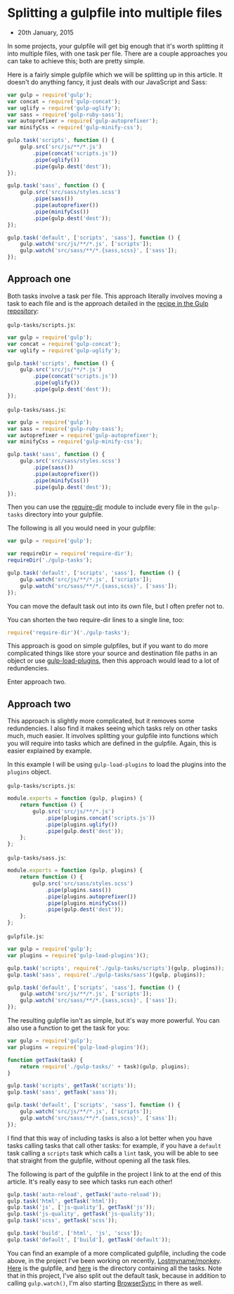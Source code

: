 # Splitting a gulpfile into multiple files
- 20th January, 2015

In some projects, your gulpfile will get big enough that it's worth splitting it into multiple files, with one task per file. There are a couple approaches you can take to achieve this; both are pretty simple.

Here is a fairly simple gulpfile which we will be splitting up in this article. It doesn't do anything fancy, it just deals with our JavaScript and Sass:

```javascript
var gulp = require('gulp');
var concat = require('gulp-concat');
var uglify = require('gulp-uglify');
var sass = require('gulp-ruby-sass');
var autoprefixer = require('gulp-autoprefixer');
var minifyCss = require('gulp-minify-css');

gulp.task('scripts', function () {
	gulp.src('src/js/**/*.js')
		.pipe(concat('scripts.js'))
		.pipe(uglify())
		.pipe(gulp.dest('dest'));
});

gulp.task('sass', function () {
	gulp.src('src/sass/styles.scss')
		.pipe(sass())
		.pipe(autoprefixer())
		.pipe(minifyCss())
		.pipe(gulp.dest('dest'));
});

gulp.task('default', ['scripts', 'sass'], function () {
	gulp.watch('src/js/**/*.js', ['scripts']);
	gulp.watch('src/sass/**/*.{sass,scss}', ['sass']);
});
```

## Approach one

Both tasks involve a task per file. This approach literally involves moving a task to each file and is the approach detailed in the [recipe in the Gulp repository](https://github.com/gulpjs/gulp/blob/master/docs/recipes/split-tasks-across-multiple-files.md):

`gulp-tasks/scripts.js`:

```javascript
var gulp = require('gulp');
var concat = require('gulp-concat');
var uglify = require('gulp-uglify');

gulp.task('scripts', function () {
	gulp.src('src/js/**/*.js')
		.pipe(concat('scripts.js'))
		.pipe(uglify())
		.pipe(gulp.dest('dest'));
});
```

`gulp-tasks/sass.js`:

```javascript
var gulp = require('gulp');
var sass = require('gulp-ruby-sass');
var autoprefixer = require('gulp-autoprefixer');
var minifyCss = require('gulp-minify-css');

gulp.task('sass', function () {
	gulp.src('src/sass/styles.scss')
		.pipe(sass())
		.pipe(autoprefixer())
		.pipe(minifyCss())
		.pipe(gulp.dest('dest'));
});
```

Then you can use the [require-dir](https://www.npmjs.com/package/require-dir) module to include every file in the `gulp-tasks` directory into your gulpfile.

The following is all you would need in your gulpfile:

```javascript
var gulp = require('gulp');

var requireDir = require('require-dir');
requireDir('./gulp-tasks');

gulp.task('default', ['scripts', 'sass'], function () {
	gulp.watch('src/js/**/*.js', ['scripts']);
	gulp.watch('src/sass/**/*.{sass,scss}', ['sass']);
});
```

You can move the default task out into its own file, but I often prefer not to.

You can shorten the two require-dir lines to a single line, too:

```javascript
require('require-dir')('./gulp-tasks');
```

This approach is good on simple gulpfiles, but if you want to do more complicated things like store your source and destination file paths in an object or use [gulp-load-plugins](https://www.npmjs.com/package/gulp-load-plugins), then this approach would lead to a lot of redundencies.

Enter approach two.

## Approach two

This approach is slightly more complicated, but it removes some redundencies. I also find it makes seeing which tasks rely on other tasks much, much easier. It involves splitting your gulpfile into functions which you will require into tasks which are defined in the gulpfile. Again, this is easier explained by example.

In this example I will be using `gulp-load-plugins` to load the plugins into the `plugins` object.


`gulp-tasks/scripts.js`:

```javascript
module.exports = function (gulp, plugins) {
	return function () {
		gulp.src('src/js/**/*.js')
			.pipe(plugins.concat('scripts.js'))
			.pipe(plugins.uglify())
			.pipe(gulp.dest('dest'));
	};
};
```

`gulp-tasks/sass.js`:

```javascript
module.exports = function (gulp, plugins) {
	return function () {
		gulp.src('src/sass/styles.scss')
			.pipe(plugins.sass())
			.pipe(plugins.autoprefixer())
			.pipe(plugins.minifyCss())
			.pipe(gulp.dest('dest'));
	};
};
```

`gulpfile.js`:

```javascript
var gulp = require('gulp');
var plugins = require('gulp-load-plugins')();

gulp.task('scripts', require('./gulp-tasks/scripts')(gulp, plugins));
gulp.task('sass', require('./gulp-tasks/sass')(gulp, plugins));

gulp.task('default', ['scripts', 'sass'], function () {
	gulp.watch('src/js/**/*.js', ['scripts']);
	gulp.watch('src/sass/**/*.{sass,scss}', ['sass']);
});
```

The resulting gulpfile isn't as simple, but it's way more powerful. You can also use a function to get the task for you:

```javascript
var gulp = require('gulp');
var plugins = require('gulp-load-plugins')();

function getTask(task) {
	return require('./gulp-tasks/' + task)(gulp, plugins);
}

gulp.task('scripts', getTask('scripts'));
gulp.task('sass', getTask('sass'));

gulp.task('default', ['scripts', 'sass'], function () {
	gulp.watch('src/js/**/*.js', ['scripts']);
	gulp.watch('src/sass/**/*.{sass,scss}', ['sass']);
});
```

I find that this way of including tasks is also a lot better when you have tasks calling tasks that call other tasks: for example, if you have a `default` task calling a `scripts` task which calls a `lint` task, you will be able to see that straight from the gulpfile, without opening all the task files.

The following is part of the gulpfile in the project I link to at the end of this article. It's really easy to see which tasks run each other!

```javascript
gulp.task('auto-reload', getTask('auto-reload'));
gulp.task('html', getTask('html'));
gulp.task('js', ['js-quality'], getTask('js'));
gulp.task('js-quality', getTask('js-quality'));
gulp.task('scss', getTask('scss'));

gulp.task('build', ['html', 'js', 'scss']);
gulp.task('default', ['build'], getTask('default'));
```

You can find an example of a more complicated gulpfile, including the code above, in the project I've been working on recently, [Lostmyname/monkey](https://github.com/Lostmyname/monkey). [Here](https://github.com/Lostmyname/monkey/blob/master/gulpfile.js) is the gulpfile, and [here](https://github.com/Lostmyname/monkey/tree/master/gulp-tasks) is the directory containing all the tasks. Note that in this project, I've also split out the default task, because in addition to calling `gulp.watch()`, I'm also starting [BrowserSync](http://browsersync.io/) in there as well.
